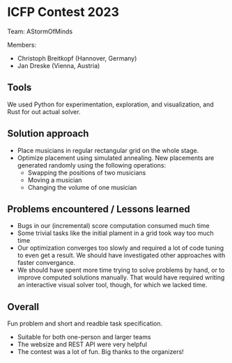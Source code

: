 # ICFP Contest 2023

Team: AStormOfMinds

Members:

- Christoph Breitkopf (Hannover, Germany)
- Jan Dreske (Vienna, Austria)

## Tools

We used Python for experimentation, exploration, and visualization,
and Rust for out actual solver.

## Solution approach

- Place musicians in regular rectangular grid on the whole stage.
- Optimize placement using simulated annealing. New placements are
  generated randomly using the following operations:
    - Swapping the positions of two musicians
    - Moving a musician
    - Changing the volume of one musician

## Problems encountered / Lessons learned

- Bugs in our (incremental) score computation consumed much time
- Some trivial tasks like the initial plament in a grid took way too much time
- Our optimization converges too slowly and required a lot of code tuning
  to even get a result. We should have investigated other approaches with faster
  convergance.
- We should have spent more time trying to solve problems by hand, or
  to improve computed solutions manually. That would have required writing
  an interactive visual solver tool, though, for which we lacked time.

## Overall

Fun problem and short and readble task specification.

- Suitable for both one-person and larger teams
- The websize and REST API were very helpful
- The contest was a lot of fun. Big thanks to the organizers!
